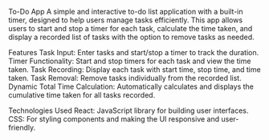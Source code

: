 To-Do App
A simple and interactive to-do list application with a built-in timer, designed to help users manage tasks efficiently. This app allows users to start and stop a timer for each task, calculate the time taken, and display a recorded list of tasks with the option to remove tasks as needed.

Features
Task Input: Enter tasks and start/stop a timer to track the duration.
Timer Functionality: Start and stop timers for each task and view the time taken.
Task Recording: Display each task with start time, stop time, and time taken.
Task Removal: Remove tasks individually from the recorded list.
Dynamic Total Time Calculation: Automatically calculates and displays the cumulative time taken for all tasks recorded.

Technologies Used
React: JavaScript library for building user interfaces.
CSS: For styling components and making the UI responsive and user-friendly.

